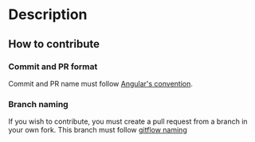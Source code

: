 # Description

## How to contribute
### Commit and PR format

Commit and PR name must follow [Angular's convention](https://github.com/angular/angular/blob/main/CONTRIBUTING.md#commit-header).

### Branch naming
If you wish to contribute, you must create a pull request from a branch in your own fork. This branch must follow [gitflow naming](https://danielkummer.github.io/git-flow-cheatsheet/)